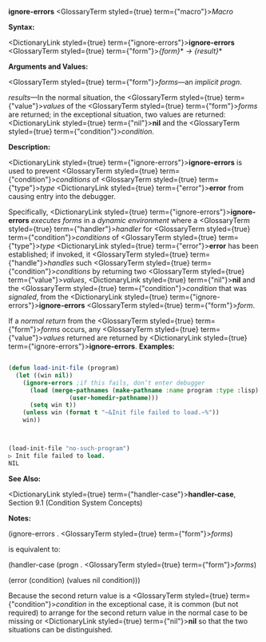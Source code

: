 **ignore-errors** <GlossaryTerm styled={true} term={"macro"}><i>Macro</i></GlossaryTerm> 



**Syntax:** 



<DictionaryLink styled={true} term={"ignore-errors"}><b>ignore-errors</b></DictionaryLink> <GlossaryTerm styled={true} term={"form"}><i>\{form\}</i></GlossaryTerm>\* *→ \{result\}*\* 



**Arguments and Values:** 



<GlossaryTerm styled={true} term={"form"}><i>forms</i></GlossaryTerm>—an *implicit progn*. 



*results*—In the normal situation, the <GlossaryTerm styled={true} term={"value"}><i>values</i></GlossaryTerm> of the <GlossaryTerm styled={true} term={"form"}><i>forms</i></GlossaryTerm> are returned; in the exceptional situation, two values are returned: <DictionaryLink styled={true} term={"nil"}><b>nil</b></DictionaryLink> and the <GlossaryTerm styled={true} term={"condition"}><i>condition</i></GlossaryTerm>. 



**Description:** 



<DictionaryLink styled={true} term={"ignore-errors"}><b>ignore-errors</b></DictionaryLink> is used to prevent <GlossaryTerm styled={true} term={"condition"}><i>conditions</i></GlossaryTerm> of <GlossaryTerm styled={true} term={"type"}><i>type</i></GlossaryTerm> <DictionaryLink styled={true} term={"error"}><b>error</b></DictionaryLink> from causing entry into the debugger. 



Specifically, <DictionaryLink styled={true} term={"ignore-errors"}><b>ignore-errors</b></DictionaryLink> *executes forms* in a *dynamic environment* where a <GlossaryTerm styled={true} term={"handler"}><i>handler</i></GlossaryTerm> for <GlossaryTerm styled={true} term={"condition"}><i>conditions</i></GlossaryTerm> of <GlossaryTerm styled={true} term={"type"}><i>type</i></GlossaryTerm> <DictionaryLink styled={true} term={"error"}><b>error</b></DictionaryLink> has been established; if invoked, it <GlossaryTerm styled={true} term={"handle"}><i>handles</i></GlossaryTerm> such <GlossaryTerm styled={true} term={"condition"}><i>conditions</i></GlossaryTerm> by returning two <GlossaryTerm styled={true} term={"value"}><i>values</i></GlossaryTerm>, <DictionaryLink styled={true} term={"nil"}><b>nil</b></DictionaryLink> and the <GlossaryTerm styled={true} term={"condition"}><i>condition</i></GlossaryTerm> that was *signaled*, from the <DictionaryLink styled={true} term={"ignore-errors"}><b>ignore-errors</b></DictionaryLink> <GlossaryTerm styled={true} term={"form"}><i>form</i></GlossaryTerm>. 



If a *normal return* from the <GlossaryTerm styled={true} term={"form"}><i>forms</i></GlossaryTerm> occurs, any <GlossaryTerm styled={true} term={"value"}><i>values</i></GlossaryTerm> returned are returned by <DictionaryLink styled={true} term={"ignore-errors"}><b>ignore-errors</b></DictionaryLink>. **Examples:**
```lisp

(defun load-init-file (program) 
  (let ((win nil)) 
    (ignore-errors ;if this fails, don’t enter debugger 
      (load (merge-pathnames (make-pathname :name program :type :lisp) 
			     (user-homedir-pathname))) 
      (setq win t)) 
    (unless win (format t "~&Init file failed to load.~%")) 
    win)) 



(load-init-file "no-such-program") 
▷ Init file failed to load. 
NIL 

```
**See Also:** 



<DictionaryLink styled={true} term={"handler-case"}><b>handler-case</b></DictionaryLink>, Section 9.1 (Condition System Concepts) 



**Notes:** 



(ignore-errors . <GlossaryTerm styled={true} term={"form"}><i>forms</i></GlossaryTerm>) 



is equivalent to: 



(handler-case (progn . <GlossaryTerm styled={true} term={"form"}><i>forms</i></GlossaryTerm>) 



(error (condition) (values nil condition))) 



Because the second return value is a <GlossaryTerm styled={true} term={"condition"}><i>condition</i></GlossaryTerm> in the exceptional case, it is common (but not required) to arrange for the second return value in the normal case to be missing or <DictionaryLink styled={true} term={"nil"}><b>nil</b></DictionaryLink> so that the two situations can be distinguished. 



